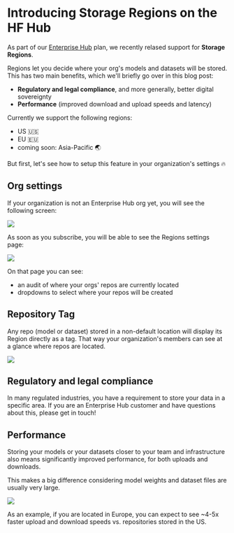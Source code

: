 # Introducing Storage Regions on the HF Hub

As part of our [Enterprise Hub](https://huggingface.co/enterprise) plan, we recently relased support for **Storage Regions**.

Regions let you decide where your org's models and datasets will be stored. This has two main benefits, which we'll briefly go over in this blog post:
- **Regulatory and legal compliance**, and more generally, better digital sovereignty
- **Performance** (improved download and upload speeds and latency)

Currently we support the following regions:
- US 🇺🇸
- EU 🇪🇺
- coming soon: Asia-Pacific 🌏

But first, let's see how to setup this feature in your organization's settings 🔥

## Org settings

If your organization is not an Enterprise Hub org yet, you will see the following screen:


![](https://huggingface.co/datasets/huggingface/documentation-images/resolve/main/hub/storage-regions/no-feature.png)

As soon as you subscribe, you will be able to see the Regions settings page:

![](https://huggingface.co/datasets/huggingface/documentation-images/resolve/main/hub/storage-regions/feature-annotated.png)

On that page you can see:
- an audit of where your orgs' repos are currently located
- dropdowns to select where your repos will be created

## Repository Tag

Any repo (model or dataset) stored in a non-default location will display its Region directly as a tag. That way your organization's members can see at a glance where repos are located.

![](https://huggingface.co/datasets/huggingface/documentation-images/resolve/main/hub/storage-regions/tag-on-repo.png)


## Regulatory and legal compliance

In many regulated industries, you have a requirement to store your data in a specific area.
If you are an Enterprise Hub customer and have questions about this, please get in touch!

## Performance

Storing your models or your datasets closer to your team and infrastructure also means significantly improved performance, for both uploads and downloads.

This makes a big difference considering model weights and dataset files are usually very large.

![](https://huggingface.co/datasets/huggingface/documentation-images/resolve/main/hub/storage-regions/upload-speed.png)

As an example, if you are located in Europe, you can expect to see ~4-5x faster upload and download speeds vs. repositories stored in the US.
